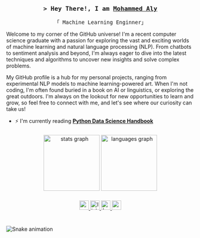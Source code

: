 <h3 align="center">
        <samp>&gt; Hey There!, I am
                <b><a target="_blank" href="https://www.linkedin.com/in/mohammed-aly-1854a020a/">Mohammed Aly</a></b>
        </samp>
</h3>

<p align="center"> 
  <samp>
    「 Machine Learning Enginner」
  </samp>
</p>

Welcome to my corner of the GitHub universe! I'm a recent computer science graduate with a passion for exploring the vast and exciting worlds of machine learning and natural language processing (NLP). From chatbots to sentiment analysis and beyond, I'm always eager to dive into the latest techniques and algorithms to uncover new insights and solve complex problems.

My GitHub profile is a hub for my personal projects, ranging from experimental NLP models to machine learning-powered art. When I'm not coding, I'm often found buried in a book on AI or linguistics, or exploring the great outdoors. I'm always on the lookout for new opportunities to learn and grow, so feel free to connect with me, and let's see where our curiosity can take us!

- ⚡ I'm currently reading [**Python Data Science Handbook**](https://learning.oreilly.com/library/view/python-data-science/9781491912126/)

###

<div align="center">
  <img src="https://github-readme-stats.vercel.app/api?username=MohammedAly22&hide_title=false&hide_rank=false&show_icons=true&include_all_commits=true&count_private=true&disable_animations=false&theme=dracula&locale=en&hide_border=false" height="150" alt="stats graph"  />
  <img src="https://github-readme-stats.vercel.app/api/top-langs?username=MohammedAly22&locale=en&hide_title=false&layout=compact&card_width=320&langs_count=5&theme=dracula&hide_border=false" height="150" alt="languages graph"  />
</div>

###

<div align="left">
</div>

###

<div align="center">
  <a href="mohammeda.ebrahim22@gmail.com" target="_blank">
    <img src="https://img.shields.io/static/v1?message=Gmail&logo=gmail&label=&color=D14836&logoColor=white&labelColor=&style=for-the-badge" height="25" alt="gmail logo"  />
  </a>
  <a href="https://www.linkedin.com/in/mohammed-aly-1854a020a/" target="_blank">
    <img src="https://img.shields.io/static/v1?message=LinkedIn&logo=linkedin&label=&color=0077B5&logoColor=white&labelColor=&style=for-the-badge" height="25" alt="linkedin logo"  />
  </a>
  <a href="https://www.hackerrank.com/Mohammed_Aly2222?hr_r=1" target="_blank">
    <img src="https://img.shields.io/static/v1?message=HackerRank&logo=hackerrank&label=&color=2EC866&logoColor=white&labelColor=&style=for-the-badge" height="25" alt="hackerrank logo"  />
  </a>
  <a href="https://www.youtube.com/@mohammedaly7233" target="_blank">
    <img src="https://img.shields.io/static/v1?message=Youtube&logo=youtube&label=&color=FF0000&logoColor=white&labelColor=&style=for-the-badge" height="25" alt="youtube logo"  />
  </a>
</div>

###

<br clear="both">

<img src="https://raw.githubusercontent.com/MohammedAly22/MohammedAly22/output/snake.svg" alt="Snake animation" />

###
